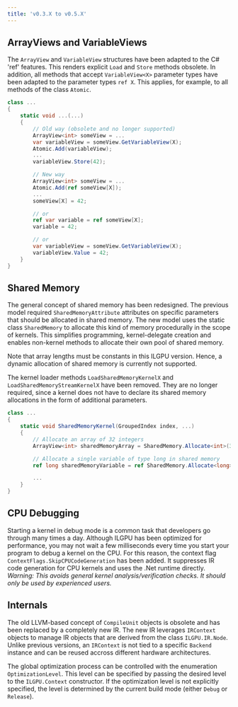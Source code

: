 ```yaml
---
title: 'v0.3.X to v0.5.X'
---
```


## ArrayViews and VariableViews

The `ArrayView` and `VariableView` structures have been adapted to the C# 'ref' features.
This renders explicit `Load` and `Store` methods obsolete.
In addition, all methods that accept `VariableView<X>` parameter types have been adapted to the parameter types `ref X`.
This applies, for example, to all methods of the class `Atomic`.

```c#
class ...
{
    static void ...(...)
    {
        // Old way (obsolete and no longer supported)
        ArrayView<int> someView = ...
        var variableView = someView.GetVariableView(X);
        Atomic.Add(variableView);
        ...
        variableView.Store(42);

        // New way
        ArrayView<int> someView = ...
        Atomic.Add(ref someView[X]);
        ...
        someView[X] = 42;

        // or
        ref var variable = ref someView[X];
        variable = 42;

        // or
        var variableView = someView.GetVariableView(X);
        variableView.Value = 42;
    }
}
```

## Shared Memory

The general concept of shared memory has been redesigned.
The previous model required `SharedMemoryAttribute` attributes on specific parameters that should be allocated in shared
memory.
The new model uses the static class `SharedMemory` to allocate this kind of memory procedurally in the scope of kernels.
This simplifies programming, kernel-delegate creation and enables non-kernel methods to allocate their own pool of
shared memory.

Note that array lengths must be constants in this ILGPU version.
Hence, a dynamic allocation of shared memory is currently not supported.

The kernel loader methods `LoadSharedMemoryKernelX` and `LoadSharedMemoryStreamKernelX` have been removed.
They are no longer required, since a kernel does not have to declare its shared memory allocations in the form of
additional parameters.

```c#
class ...
{
    static void SharedMemoryKernel(GroupedIndex index, ...)
    {
        // Allocate an array of 32 integers
        ArrayView<int> sharedMemoryArray = SharedMemory.Allocate<int>(32);

        // Allocate a single variable of type long in shared memory
        ref long sharedMemoryVariable = ref SharedMemory.Allocate<long>();

        ...
    }
}
```

## CPU Debugging

Starting a kernel in debug mode is a common task that developers go through many times a day.
Although ILGPU has been optimized for performance, you may not wait a few milliseconds every time you start your program
to debug a kernel on the CPU.
For this reason, the context flag `ContextFlags.SkipCPUCodeGeneration` has been added.
It suppresses IR code generation for CPU kernels and uses the .Net runtime directly.
*Warning: This avoids general kernel analysis/verification checks. It should only be used by experienced users.*

## Internals

The old LLVM-based concept of `CompileUnit` objects is obsolete and has been replaced by a completely new IR.
The new IR leverages `IRContext` objects to manage IR objects that are derived from the class `ILGPU.IR.Node`.
Unlike previous versions, an `IRContext` is not tied to a specific `Backend` instance and can be reused accross
different hardware architectures.

The global optimization process can be controlled with the enumeration `OptimizationLevel`.
This level can be specified by passing the desired level to the `ILGPU.Context` constructor.
If the optimization level is not explicitly specified, the level is determined by the current build mode (either `Debug`
or `Release`).
